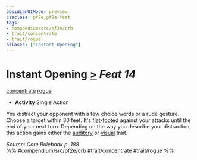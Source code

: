 ```yaml
---
obsidianUIMode: preview
cssclass: pf2e,pf2e-feat
tags:
- compendium/src/pf2e/crb
- trait/concentrate
- trait/rogue
aliases: ["Instant Opening"]
---
```

# Instant Opening  [>](../../rules/core-rulebook/chapter-9-playing-the-game.md#Actions "Single Action") *Feat 14*  
[concentrate](../../rules/traits/concentrate.md)  [rogue](../../rules/traits/rogue.md)  

- **Activity** Single Action

You distract your opponent with a few choice words or a rude gesture. Choose a target within 30 feet. It's [flat-footed](../../rules/conditions.md#Flat-footed) against your attacks until the end of your next turn. Depending on the way you describe your distraction, this action gains either the [auditory](../../rules/traits/auditory.md) or [visual](../../rules/traits/visual.md) trait.

*Source: Core Rulebook p. 188*  
%% #compendium/src/pf2e/crb #trait/concentrate #trait/rogue %%